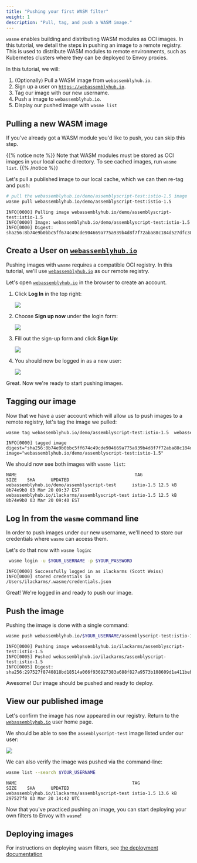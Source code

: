 ```yaml
---
title: "Pushing your first WASM filter"
weight: 1
description: "Pull, tag, and push a WASM image."
---
```


`wasme` enables building and distributing WASM modules as OCI images. In this tutorial,
we detail the steps in pushing an image to a remote registry. This is used to 
distribute WASM modules to remote environments, such as Kubernetes clusters where they 
can be deployed to Envoy proxies.

In this tutorial, we will:

1. (Optionally) Pull a WASM image from `webassemblyhub.io`. 
1. Sign up a user on [`https://webassemblyhub.io`](https://webassemblyhub.io).
1. Tag our image with our new username. 
1. Push a image to `webassemblyhub.io`. 
1. Display our pushed image with `wasme list`

## Pulling a new WASM image

If you've already got a WASM module you'd like to push, you can skip this step. 

{{% notice note %}}
Note that WASM modules must be stored as OCI images in your local cache directory. To see cached images, run `wasme list`.
{{% /notice %}}

Let's pull a published image to our local cache, which we can then re-tag and push:

```bash
# pull the webassemblyhub.io/demo/assemblyscript-test:istio-1.5 image
wasme pull webassemblyhub.io/demo/assemblyscript-test:istio-1.5
```

```
INFO[0000] Pulling image webassemblyhub.io/demo/assemblyscript-test:istio-1.5
INFO[0000] Image: webassemblyhub.io/demo/assemblyscript-test:istio-1.5
INFO[0000] Digest: sha256:8b74e9b0bbc5ff674c49cde904669a775a939b4d8f7f72aba88c184d527dfc30
```

## Create a User on [`webassemblyhub.io`](https://webassemblyhub.io)

Pushing images with `wasme` requires a compatible OCI registry. In this tutorial, we'll use [`webassemblyhub.io`](https://webassemblyhub.io) as our remote registry. 

Let's open [`webassemblyhub.io`](https://webassemblyhub.io) in the browser to create an account. 

1. Click **Log In** in the top right:

    ![](../../../img/login/log-in-1.png)

1. Choose **Sign up now** under the login form:

    ![](../../../img/login/log-in-2.png)
    
1. Fill out the sign-up form and click **Sign Up**:

    ![](../../../img/login/log-in-3.png)
    
1. You should now be logged in as a new user:

    ![](../../../img/login/log-in-4.png)

Great. Now we're ready to start pushing images.

## Tagging our image

Now that we have a user account which will allow us to push images to a remote registry, let's tag the image we pulled:

```bash
wasme tag webassemblyhub.io/demo/assemblyscript-test:istio-1.5  webassemblyhub.io/$YOUR_USERNAME/assemblyscript-test:istio-1.5 
```

```
INFO[0000] tagged image                                  digest="sha256:8b74e9b0bbc5ff674c49cde904669a775a939b4d8f7f72aba88c184d527dfc30" image="webassemblyhub.io/demo/assemblyscript-test:istio-1.5"
```

We should now see both images with `wasme list`:

```
NAME                                             TAG                 SIZE    SHA      UPDATED
webassemblyhub.io/demo/assemblyscript-test      istio-1.5 12.5 kB 8b74e9b0 03 Mar 20 09:37 EST
webassemblyhub.io/ilackarms/assemblyscript-test istio-1.5 12.5 kB 8b74e9b0 03 Mar 20 09:40 EST
```

## Log In from the `wasme` command line

In order to push images under our new username, we'll need to store our credentials where `wasme` can access them.

Let's do that now with `wasme login`:

```bash
 wasme login -u $YOUR_USERNAME -p $YOUR_PASSWORD
```

```
INFO[0000] Successfully logged in as ilackarms (Scott Weiss)
INFO[0000] stored credentials in /Users/ilackarms/.wasme/credentials.json
```

Great! We're logged in and ready to push our image.

## Push the image

Pushing the image is done with a single command:

```bash
wasme push webassemblyhub.io/$YOUR_USERNAME/assemblyscript-test:istio-1.5
```

```
INFO[0000] Pushing image webassemblyhub.io/ilackarms/assemblyscript-test:istio-1.5
INFO[0005] Pushed webassemblyhub.io/ilackarms/assemblyscript-test:istio-1.5
INFO[0005] Digest: sha256:297527f8740818bd18514a066f936927383a688f827a9573b108609d1a411beb
```
 
Awesome! Our image should be pushed and ready to deploy.
 
## View our published image 

Let's confirm the image has now appeared in our registry. Return to the [`webassemblyhub.io`](https://webassemblyhub.io/user) user home page.

We should be able to see the `assemblyscript-test` image listed under our user:

![](../../../img/login/log-in-5.png) 

We can also verify the image was pushed via the command-line:

```bash
wasme list --search $YOUR_USERNAME
```

```
NAME                                            TAG                 SIZE    SHA      UPDATED
webassemblyhub.io/ilackarms/assemblyscript-test istio-1.5 13.6 kB 297527f8 03 Mar 20 14:42 UTC
```

Now that you've practiced pushing an image, you can start deploying your own filters to Envoy with `wasme`!

## Deploying images

For instructions on deploying wasm filters, see [the deployment documentation](../deploy_tutorials)

